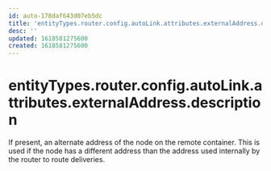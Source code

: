 ```yaml
---
id: auto-178daf643d07eb5dc
title: 'entityTypes.router.config.autoLink.attributes.externalAddress.description'
desc: ''
updated: 1618581275600
created: 1618581275600
---
```

# entityTypes.router.config.autoLink.attributes.externalAddress.description

If present, an alternate address of the node on the remote container.  This is used if the node has a different address than the address used internally by the router to route deliveries.